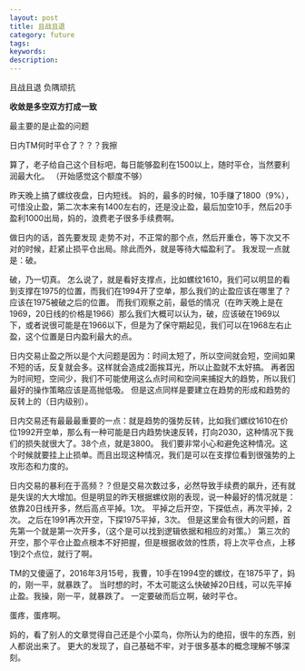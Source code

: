 ```yaml
---
layout: post
title: 且战且退
category: future
tags: 
keywords: 
description: 
---
```



且战且退
负隅顽抗

**收敛是多空双方打成一致**

最主要的是止盈的问题

日内TM何时平仓了？？？我擦


算了，老子给自己这个目标吧，每日能够盈利在1500以上，随时平仓，当然要利润最大化。
（开始感觉这个额度不够）

昨天晚上搞了螺纹夜盘，日内短线。
妈的，最多的时候，10手赚了1800（9%），可惜没止盈，第二次本来有1400左右的，还是没止盈，最后加空10手，然后20手盈利1000出局，妈的，浪费老子很多手续费啊。

做日内的话，首先要发现  走势不对，不正常的那个点，然后开重仓，等下次又不对的时候，赶紧止损平仓出局。除此而外，就是等待大幅盈利了。
我发现一点就是：破。

破，乃一切真。
怎么说了，就是看好支撑点，比如螺纹1610，我们可以明显的看到支撑在1975的位置，而我们在1994开了空单，那么我们的止盈应该在哪里了？
应该在1975被破之后的位置。
而我们观察之前，最低的情况（在昨天晚上是在1969，20日线的价格是1966）那么我们大概可以认为，破，应该破在1969以下，或者说很可能是在1966以下，但是为了保守期起见，我们可以在1968左右止盈，这个位置是日内盈利最大的点。

日内交易止盈之所以是个大问题是因为：时间太短了，所以空间就会短，空间如果不短的话，反复就会多。这样就会造成2面挨耳光，所以止盈就不太好搞。
再者因为时间短，空间少，我们不可能使用这么点时间和空间来捕捉大的趋势，所以我们最好的操作策略应该是高抛低吸。
但是这点同样是要建立在趋势的形成和趋势的反转上的（日内级别）。

日内交易还有最最最重要的一点：就是趋势的强势反转，比如我们螺纹1610在价位1992开空单，那么有一种可能是日内趋势快速反转，打向2030，这种情况下我们的损失就很大了。38个点，就是3800。
我们要非常小心和避免这种情况。这个时候就要挂上止损单。而且出现这种情况，我们是可以在支撑位看到很强势的上攻形态和力度的。

日内交易的暴利在于高频？？但是交易次数过多，必然导致手续费的飙升，还有就是失误的大大增加。但是明显的昨天根据螺纹刚的表现，说一种最好的情况就是：
依靠20日线开多，然后高点平掉。1次。
平掉之后开空，下探低点，再次平掉，2次。
之后在1991再次开空，下探1975平掉，3次。
但是这里会有很大的问题，首先第一个就是第一次开多，（这个是可以找到逻辑依据和相应的对策。）
第三次的开空，那个平仓止盈点根本不好把握，但是根据收敛的性质，将上次平仓点，上移1到2个点位，就行了啊。


TM的又傻逼了，2016年3月15号，我曹，10手在1994空的螺纹，在1875平了，妈的，刚一平，就暴跌了。
当时想的时，不太可能这么快破掉20日线，可以先平掉止盈。我操，刚一平，就暴跌了。
一定要破而后立啊，破时平仓。

蛋疼，蛋疼啊。

妈的，看了别人的文章觉得自己还是个小菜鸟，你所认为的绝招，很牛的东西，别人都说出来了。
更大的发现了，自己基础不牢，对于很多基本的概念理解不够深刻。




